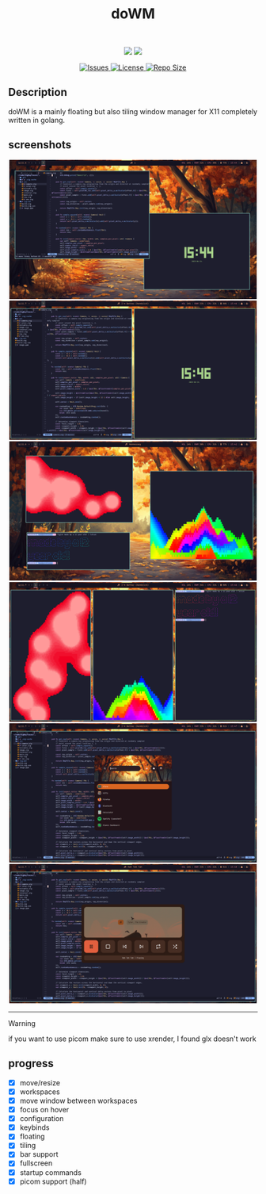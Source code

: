 <div align="center">
      <h1>doWM</h1>
     </div>
<p align="center"> <a href="https://github.com/BobdaProgrammer/doWM" target="_blank"><img alt="" src="https://img.shields.io/badge/Github-302D41?style=for-the-badge&logo=github" style="vertical-align:center" /></a>
</p>
<p align="center">
    <a href="https://github.com/BobdaProgrammer/doWM/pulse" target="_blank"><img src="https://img.shields.io/github/last-commit/BobdaProgrammer/doWM?style=for-the-badge&logo=github&color=7dc4e4&logoColor=D9E0EE&labelColor=302D41"></a>
    <a href="https://github.com/BobdaProgrammer/doWM/stargazers" target="_blank"><img src="https://img.shields.io/github/stars/BobdaProgrammer/doWM?style=for-the-badge&logo=apachespark&color=eed49f&logoColor=D9E0EE&labelColor=302D41"></a>
</p><p align="center">
      <a href="https://github.com/BobdaProgrammer/doWM/issues" target="_blank">
      <img alt="Issues" src="https://img.shields.io/github/issues/BobdaProgrammer/doWM?style=for-the-badge&logo=bilibili&color=F5E0DC&logoColor=D9E0EE&labelColor=302D41" />
    </a>  
       <a href="https://github.com/BobdaProgrammer/doWM/blob/main/LICENSE" target="_blank">
      <img alt="License" src="https://img.shields.io/github/license/BobdaProgrammer/doWM?style=for-the-badge&logo=starship&color=ee999f&logoColor=D9E0EE&labelColor=302D41" />
    </a>  
    <a href="https://github.com/BobdaProgrammer/doWM" target="_blank">
      <img alt="Repo Size" src="https://img.shields.io/github/repo-size/BobdaProgrammer/doWM?color=%23DDB6F2&label=SIZE&logo=codesandbox&style=for-the-badge&logoColor=D9E0EE&labelColor=302D41" />
    </a>
</p>

## Description
doWM is a mainly floating but also tiling window manager for X11 completely written in golang.

## screenshots
<div align="center">
<img src="https://github.com/BobdaProgrammer/doWM/blob/main/images/floating.png?raw=true" width="500px">
<img src="https://github.com/BobdaProgrammer/doWM/blob/main/images/tiling.png?raw=true" width="500px">
  
<img src="https://github.com/BobdaProgrammer/doWM/blob/main/images/floatingTerminals.png?raw=true" width="500px">
<img src="https://github.com/BobdaProgrammer/doWM/blob/main/images/tilingTerminals.png?raw=true" width="500px">

<img src="https://github.com/BobdaProgrammer/doWM/blob/main/images/rofi.png?raw=true" width="500px">
<img src="https://github.com/BobdaProgrammer/doWM/blob/main/images/musicWindow.png?raw=true" width="500px">
</div>  

-------------
> [!WARNING]
> if you want to use picom make sure to use xrender, I found glx doesn't work

## progress
- [x] move/resize
- [x] workspaces
- [x] move window between workspaces
- [x] focus on hover
- [x] configuration
- [x] keybinds
- [x] floating
- [x] tiling
- [x] bar support
- [x] fullscreen
- [x] startup commands
- [x] picom support (half) 
